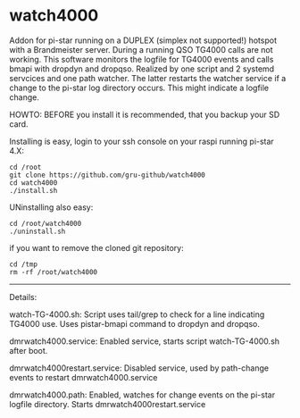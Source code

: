 # watch4000
Addon for pi-star running on a DUPLEX (simplex not supported!) hotspot with a Brandmeister server. 
During a running QSO TG4000 calls are not working. This software monitors the logfile for TG4000 events and calls bmapi with dropdyn and dropqso.
Realized by one script and 2 systemd servcices and one path watcher. The latter restarts the watcher service if a change to the pi-star log directory occurs. This might indicate a logfile change.

HOWTO:
BEFORE you install it is recommended, that you backup your SD card.

Installing is easy, login to your ssh console on your raspi running pi-star 4.X:

```
cd /root
git clone https://github.com/gru-github/watch4000
cd watch4000
./install.sh
```

UNinstalling also easy:

```
cd /root/watch4000
./uninstall.sh
```

if you want to remove the cloned git repository:

```
cd /tmp
rm -rf /root/watch4000
```

---------------------------------------------------------------------------

Details:

watch-TG-4000.sh: Script uses tail/grep to check for a line indicating TG4000 use. Uses pistar-bmapi command to dropdyn and dropqso.

dmrwatch4000.service: Enabled service, starts script watch-TG-4000.sh after boot.

dmrwatch4000restart.service: Disabled service, used by path-change events to restart dmrwatch4000.service

dmrwatch4000.path: Enabled, watches for change events on the pi-star logfile directory. Starts dmrwatch4000restart.service

